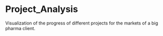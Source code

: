 # Project_Analysis
Visualization of the progress of different projects for the markets of a big pharma client. 

